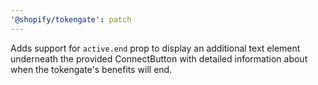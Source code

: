 ```yaml
---
'@shopify/tokengate': patch
---
```


Adds support for `active.end` prop to display an additional text element underneath the provided ConnectButton with detailed information about when the tokengate's benefits will end.
